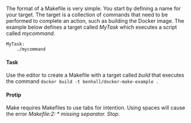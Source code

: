 The format of a Makefile is very simple. You start by defining a name for your target. The target is a collection of commands that need to be performed to complete an action, such as building the Docker image. The example below defines a target called _MyTask_ which executes a script called _mycommand_.

```
MyTask:
    ./mycommand
```

#### Task
Use the editor to create a Makefile with a target called *build* that executes the command `docker build -t benhall/docker-make-example .`

#### Protip
Make requires Makefiles to use tabs for intention. Using spaces will cause the error _Makefile:2: * missing separator. Stop._
